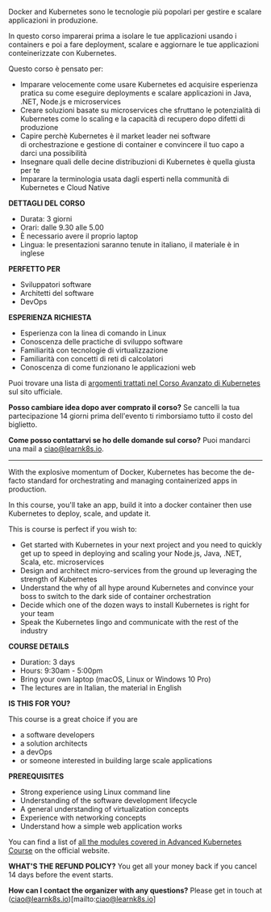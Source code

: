 Docker and Kubernetes sono le tecnologie più popolari per gestire e scalare applicazioni in produzione.

In questo corso imparerai prima a isolare le tue applicazioni usando i containers e poi a fare deployment, scalare e aggiornare le tue applicazioni conteinerizzate con Kubernetes.

Questo corso è pensato per:

- Imparare velocemente come usare Kubernetes ed acquisire esperienza pratica su come eseguire deployments e scalare applicazioni in Java, .NET, Node.js e microservices
- Creare soluzioni basate su microservices che sfruttano le potenzialità di Kubernetes come lo scaling e la capacità di recupero dopo difetti di produzione
- Capire perchè Kubernetes è il market leader nei software di orchestrazione e gestione di container e convincere il tuo capo a darci una possibilità
- Insegnare quali delle decine distribuzioni di Kubernetes è quella giusta per te
- Imparare la terminologia usata dagli esperti nella communità di Kubernetes e Cloud Native


**DETTAGLI DEL CORSO**

- Durata: 3 giorni
- Orari: dalle 9.30 alle 5.00
- È necessario avere il proprio laptop
- Lingua: le presentazioni saranno tenute in italiano, il materiale è in inglese

**PERFETTO PER**

- Sviluppatori software
- Architetti del software
- DevOps

**ESPERIENZA RICHIESTA**

- Esperienza con la linea di comando in Linux
- Conoscenza delle practiche di sviluppo software
- Familiarità con tecnologie di virtualizzazione 
- Familiarità con concetti di reti di calcolatori
- Conoscenza di come funzionano le applicazioni web

Puoi trovare una lista di [argomenti trattati nel Corso Avanzato di Kubernetes](https://learnk8s.io/training) sul sito ufficiale.

**Posso cambiare idea dopo aver comprato il corso?**
Se cancelli la tua partecipazione 14 giorni prima dell'evento ti rimborsiamo tutto il costo del biglietto.

**Come posso contattarvi se ho delle domande sul corso?**
Puoi mandarci una mail a [ciao@learnk8s.io](mailto:ciao@learnk8s.io).


---

With the explosive momentum of Docker, Kubernetes has become the de-facto standard for orchestrating and managing containerized apps in production.

In this course, you'll take an app, build it into a docker container then use Kubernetes to deploy, scale, and update it.

This is course is perfect if you wish to:

- Get started with Kubernetes in your next project and you need to quickly get up to speed in deploying and scaling your Node.js, Java, .NET, Scala, etc. microservices
- Design and architect micro-services from the ground up leveraging the strength of Kubernetes
- Understand the why of all hype around Kubernetes and convince your boss to switch to the dark side of container orchestration
- Decide which one of the dozen ways to install Kubernetes is right for your team
- Speak the Kubernetes lingo and communicate with the rest of the industry

**COURSE DETAILS**

- Duration: 3 days
- Hours: 9:30am - 5:00pm
- Bring your own laptop (macOS, Linux or Windows 10 Pro)
- The lectures are in Italian, the material in English

**IS THIS FOR YOU?**

This course is a great choice if you are

- a software developers
- a solution architects
- a devOps
- or someone interested in building large scale applications

**PREREQUISITES**

- Strong experience using Linux command line
- Understanding of the software development lifecycle
- A general understanding of virtualization concepts
- Experience with networking concepts
- Understand how a simple web application works

You can find a list of [all the modules covered in Advanced Kubernetes Course](https://learnk8s.io/training) on the official website.

**WHAT'S THE REFUND POLICY?**
You get all your money back if you cancel 14 days before the event starts.

**How can I contact the organizer with any questions?**
Please get in touch at (ciao@learnk8s.io)[mailto:ciao@learnk8s.io]